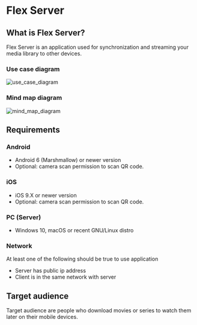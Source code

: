 # Flex Server


## What is Flex Server?

Flex Server is an application used for synchronization and streaming your media library to other devices.

### Use case diagram
![use_case_diagram](https://user-images.githubusercontent.com/26042049/54488341-4244f880-48a9-11e9-9bf5-4e62dd35980c.png)

### Mind map diagram
![mind_map_diagram](https://user-images.githubusercontent.com/26042049/54488329-36f1cd00-48a9-11e9-9a4b-7bce91128b43.png)

## Requirements

### Android 

- Android 6 (Marshmallow) or newer version
- Optional: camera scan permission to scan QR code.

### iOS

- iOS 9.X or newer version
- Optional: camera scan permission to scan QR code.

### PC (Server)

- Windows 10, macOS or recent GNU/Linux distro

### Network

At least one of the following should be true to use application

- Server has public ip address
- Client is in the same network with server


## Target audience

Target audience are people who download movies or series to watch them later on their mobile devices.
